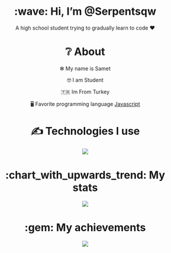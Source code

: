 <div align="center">
<h1> :wave: Hi, I’m @Serpentsqw </h1>
<p> A high school student trying to gradually learn to code ❤ </p>
  
<h1> ❔ About </h1>
  <p> ❇ My name is Samet </p>
  <p> 🤓 I am Student </p>
  <p> 🇹🇷 Im From Turkey </p>
  <p> 🖥 Favorite programming language <a href="https://tr.wikipedia.org/wiki/JavaScript"> Javascript </a> </p>


<h1> ✍ Technologies I use </h1>
<img src="https://skillicons.dev/icons?i=ejs,js,nodejs,mongodb,html,css,discord&theme=dark" />

<h1> :chart_with_upwards_trend: My stats </h1>
<img src="https://github-readme-stats.vercel.app/api?username=Serpentsqw&show_icons=true&theme=dark" />

<h1> :gem: My achievements </h1>
<img src="https://github-profile-trophy.vercel.app/?username=Serpentsqw&theme=onedark" />
